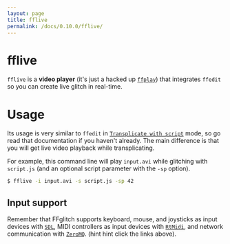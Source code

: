 ```yaml
---
layout: page
title: fflive
permalink: /docs/0.10.0/fflive/
---
```


# fflive

`fflive` is a **video player** (it's just a hacked up [`ffplay`](https://ffmpeg.org/ffplay.html)) that integrates `ffedit` so you can create live glitch in real-time.

# Usage

Its usage is very similar to `ffedit` in
[`Transplicate with script`](ffedit#transplicate-with-script) mode,
so go read that documentation if you haven't already.
The main difference is that you will get live video playback while transplicating.

For example, this command line will play `input.avi` while glitching
with `script.js` (and an optional script parameter with the `-sp` option).

```bash
$ fflive -i input.avi -s script.js -sp 42
```

## Input support

Remember that FFglitch supports
keyboard, mouse, and joysticks as input devices with [`SDL`](../quickjs/sdl),
MIDI controllers as input devices with [`RtMidi`](../quickjs/rtmidi),
and network communication with [`ZeroMQ`](../quickjs/zeromq).
(hint hint click the links above).

<!--
TODO
-asap
-scaling_quality
-->
